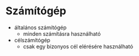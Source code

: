 # Számítógép

- általános számítógép
    - minden számításra használható
- célszámítógép
    - csak egy bizonyos cél elérésére használható
